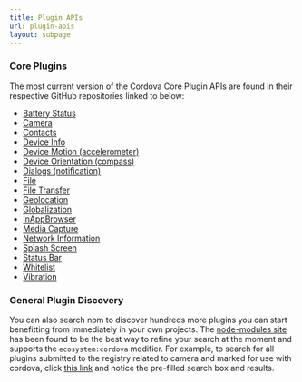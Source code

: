 ```yaml
---
title: Plugin APIs
url: plugin-apis
layout: subpage
---
```


### Core Plugins
   The most current version of the Cordova Core Plugin APIs are found in their respective GitHub repositories linked to below:

  - [Battery Status](https://github.com/apache/cordova-plugin-battery-status)
  - [Camera](https://github.com/apache/cordova-plugin-camera)
  - [Contacts](https://github.com/apache/cordova-plugin-contacts)
  - [Device Info](https://github.com/apache/cordova-plugin-device)  
  - [Device Motion (accelerometer)](https://github.com/apache/cordova-plugin-device-motion)  
  - [Device Orientation (compass)](https://github.com/apache/cordova-plugin-device-orientation)
  - [Dialogs (notification)](https://github.com/apache/cordova-plugin-dialogs)    
  - [File](https://github.com/apache/cordova-plugin-file)
  - [File Transfer](https://github.com/apache/cordova-plugin-file-transfer)
  - [Geolocation](https://github.com/apache/cordova-plugin-geolocation)
  - [Globalization](https://github.com/apache/cordova-plugin-globalization)
  - [InAppBrowser](https://github.com/apache/cordova-plugin-inappbrowser)
  - [Media Capture](https://github.com/apache/cordova-plugin-media-capture)
  - [Network Information](https://github.com/apache/cordova-plugin-network-information)
  - [Splash Screen](https://github.com/apache/cordova-plugin-splashscreen)
  - [Status Bar](https://github.com/apache/cordova-plugin-statusbar)
  - [Whitelist](https://github.com/apache/cordova-plugin-whitelist)
  - [Vibration](https://github.com/apache/cordova-plugin-vibration)
  
### General Plugin Discovery 
You can also search npm to discover hundreds more plugins you can start benefitting from immediately in your own projects. The 
[node-modules site](http://node-modules.com) has been found to be the best way to refine your search at the moment and supports the
`ecosystem:cordova` modifier. For example, to search for all plugins submitted to the registry related to camera and marked for use with cordova, 
click [this link](http://node-modules.com/search?u=cordova&q=camera+ecosystem%3Acordova) and notice the pre-filled search box and results. 
 
 
    
